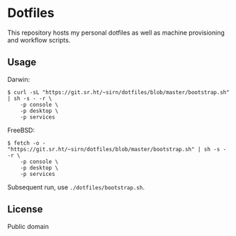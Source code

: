 # Dotfiles

This repository hosts my personal dotfiles as well as machine provisioning and workflow scripts.

## Usage

Darwin:

```shell
$ curl -sL "https://git.sr.ht/~sirn/dotfiles/blob/master/bootstrap.sh" | sh -s - -r \
    -p console \
    -p desktop \
    -p services
```

FreeBSD:

```shell
$ fetch -o - "https://git.sr.ht/~sirn/dotfiles/blob/master/bootstrap.sh" | sh -s - -r \
    -p console \
    -p desktop \
    -p services
```

Subsequent run, use `./dotfiles/bootstrap.sh`.

## License

Public domain

